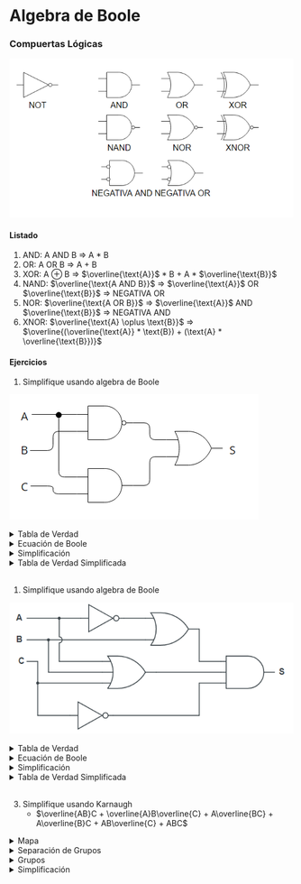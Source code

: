 # Algebra de Boole

### Compuertas Lógicas

![](https://github.com/maickolreyes/arqui/blob/main/IMG/Compuertas.png)

#### Listado

1. AND: A AND B $\Rightarrow$ A * B
2. OR: A OR B $\Rightarrow$ A + B
3. XOR: A $\oplus$ B $\Rightarrow$ $\overline{\text{A}}$ * $\text{B}$ + $\text{A}$ * $\overline{\text{B}}$
4. NAND: $\overline{\text{A AND B}}$ $\Rightarrow$ $\overline{\text{A}}$ OR  $\overline{\text{B}}$ $\Rightarrow$ NEGATIVA OR
5. NOR: $\overline{\text{A OR B}}$ $\Rightarrow$ $\overline{\text{A}}$ AND  $\overline{\text{B}}$ $\Rightarrow$ NEGATIVA AND
6. XNOR: $\overline{\text{A} \oplus \text{B}}$ $\Rightarrow$ $\overline{(\overline{\text{A}} * \text{B}) + (\text{A} * \overline{\text{B}})}$

#### Ejercicios

1. Simplifique usando algebra de Boole

![](https://github.com/maickolreyes/arqui/blob/main/IMG/Circuito.png)

<details>
    <summary>Tabla de Verdad</summary>
    <img src="https://github.com/maickolreyes/arqui/blob/main/IMG/CircuitoTabla.png">
</details>

<details>
    <summary>Ecuación de Boole</summary>
    <img src="https://github.com/maickolreyes/arqui/blob/main/IMG/CircuitoBoole.png">
</details>

<details>
    <summary>Simplificación</summary>
    <img src="https://github.com/maickolreyes/arqui/blob/main/IMG/Circuito%20Simplificado.png">
</details>

<details>
    <summary>Tabla de Verdad Simplificada</summary>
    <img src="https://github.com/maickolreyes/arqui/blob/main/IMG/CircuitoSimplificadoTabla.png">
</details>

<br>

1. Simplifique usando algebra de Boole

![](https://github.com/maickolreyes/arqui/blob/main/IMG/Circuito2.png)

<details>
    <summary>Tabla de Verdad</summary>
    <img src="https://github.com/maickolreyes/arqui/blob/main/IMG/Circuito2Tabla.png">
</details>

<details>
    <summary>Ecuación de Boole</summary>
    <img src="https://github.com/maickolreyes/arqui/blob/main/IMG/Circuito2Boole.png">
</details>

<details>
    <summary>Simplificación</summary>
    <img src="https://github.com/maickolreyes/arqui/blob/main/IMG/Circuito2Simplificado.png" width="500vw">
</details>

<details>
    <summary>Tabla de Verdad Simplificada</summary>
    <img src="https://github.com/maickolreyes/arqui/blob/main/IMG/Circuito2SimplificadoTabla.png">
</details>


<br>

3. Simplifique usando Karnaugh
    <br>
    - $\overline{AB}C + \overline{A}B\overline{C} + A\overline{BC} + A\overline{B}C + AB\overline{C} + ABC$

<details>
    <summary>Mapa</summary>
    <img src="https://github.com/maickolreyes/arqui/blob/main/IMG/Karnaugh.png" width="500vw">
</details>
<details>
    <summary>Separación de Grupos</summary>
    <img src="https://github.com/maickolreyes/arqui/blob/main/IMG/KarnaughGrupos.png" width="500vw">
</details>
<details>
    <summary>Grupos</summary>
    <img src="https://github.com/maickolreyes/arqui/blob/main/IMG/KarnaughGrupo1.png" width="200vw">
    <img src="https://github.com/maickolreyes/arqui/blob/main/IMG/KarnaughGrupo2.png" width="200vw">
    <img src="https://github.com/maickolreyes/arqui/blob/main/IMG/KarnaughGrupo3.png" width="200vw">
</details>
<details>
    <summary>Simplificación</summary>
    <img src="https://github.com/maickolreyes/arqui/blob/main/IMG/KarnaughSolucion.png" width="250vw">
</details>
